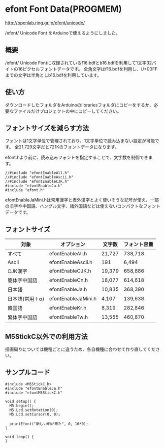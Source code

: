 # efont Font Data(PROGMEM)

http://openlab.ring.gr.jp/efont/unicode/

/efont/ Unicode Font をArduinoで使えるようにしました。

## 概要

/efont/ Unicode Fontに収録されているf16.bdfとb16.bdfを利用して1文字32バイトの16ピクセルフォントデータです。
全角文字はf16.bdfを利用し、U+00FFまでの文字は半角としb16.bdfを利用しています。

## 使い方

ダウンロードしたフォルダをArduinoのlibrariesフォルダにコピーをするか、必要なファイルだけプロジェクトの中にコピーしてください。

## フォントサイズを減らす方法

フォントは1文字単位で管理されており、1文字単位で読み込まない設定が可能です。
全21,729文字だと721Kのフォントデータになります。

efont.hより前に、読み込みフォントを指定することで、文字数を制御できます。


```
//#include "efontEnableAll.h"
//#include "efontEnableAscii.h"
//#include "efontEnableCJK.h"
#include "efontEnableJa.h"
#include "efont.h"
```

efontEnableJaMini.hは常用漢字と表外漢字とよく使いそうな記号が使え、一部の旧字や中国語、ハングル文字、諸外国語などは使えないコンパクトなフォントデータです。

## フォントサイズ

| 対象            | オプション          | 文字数 | フォント容量 |
|-----------------|---------------------|--------|--------------|
| すべて          | efontEnableAll.h    | 21,727 | 738,718      |
| Ascii           | efontEnableAscii.h  | 191    | 6,494        |
| CJK漢字         | efontEnableCJK.h    | 19,379 | 658,886      |
| 簡体字中国語    | efontEnableCn.h     | 18,077 | 614,618      |
| 日本語          | efontEnableJa.h     | 10,835 | 368,390      |
| 日本語(常用＋α) | efontEnableJaMini.h | 4,107  | 139,638      |
| 韓国語          | efontEnableKr.h     | 8,319  | 282,846      |
| 繁体字中国語    | efontEnableTw.h     | 13,555 | 460,870      |

## M5StickC以外での利用方法

描画周りについては機種ごとに違うため、各自機種に合わせて作り直してください。

## サンプルコード
```
#include <M5StickC.h>
#include "efontEnableJa.h"
#include "efontM5StickC.h"

void setup() {
  M5.begin();
  M5.Lcd.setRotation(0);
  M5.Lcd.setCursor(0, 0);

  printEfont("新しい朝が来た", 0, 16*0);
}

void loop() {
}
```
